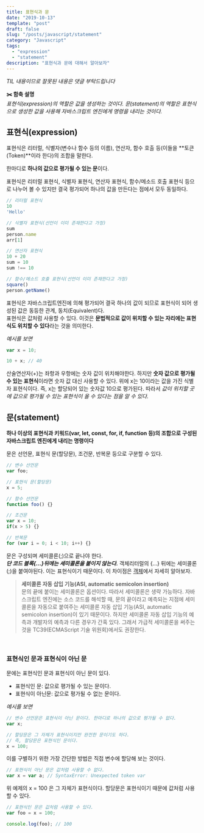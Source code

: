 ```yaml
---
title: 표현식과 문
date: "2019-10-13"
template: "post"
draft: false
slug: "/posts/javascript/statement"
category: "Javascript"
tags:
  - "expression"
  - "statement"
description: "표현식과 문에 대해서 알아보자"
---
```

<span class="notice">
  <em>TIL 내용이므로 잘못된 내용은 댓글 부탁드립니다</em>
</span>

**:scissors: 함축 설명**<br>
*표현식(expression)의 역할은 값을 생성하는 것이다. 문(statement)의 역할은 표현식으로 생성한 값을 사용해 자바스크립트 엔진에게 명령을 내리는 것이다.*

## 표현식(expression)
표현식은 리터럴, 식별자(변수나 함수 등의 이름), 연산자, 함수 호출 등(이들을 **토큰(Token)**이라 한다)의 조합을 말한다.

한마디로 **하나의 값으로 평가될 수 있는 문**이다.

표현식은 리터럴 표현식, 식별자 표현식, 연산자 표현식, 함수/메소드 호출 표현식 등으로 나누어 볼 수 있지만 결국 평가되어 하나의 값을 만든다는 점에서 모두 동일하다.

``` javascript
// 리터럴 표현식
10
'Hello'

// 식별자 표현식(선언이 이미 존재한다고 가정)
sum
person.name
arr[1]

// 연산자 표현식
10 + 20
sum = 10
sum !== 10

// 함수/메소드 호출 표현식(선언이 이미 존재한다고 가정)
square()
person.getName()
```
표현식은 자바스크립트엔진에 의해 평가되어 결국 하나의 값이 되므로 표현식이 되어 생성된 값은 동등한 관계, 동치(Equivalent)다.<br>
표현식은 값처럼 사용할 수 있다. 이것은 **문법적으로 값이 위치할 수 있는 자리에는 표현식도 위치할 수 있다**라는 것을 의미한다.

*예시를 보면*
``` javascript
var x = 10;

10 + x; // 40
```

산술연산자(+)는 좌항과 우항에는 숫자 값이 위치해야한다. 하지만 **숫자 값으로 평가될 수 있는 표현식**이라면 숫자 값 대신 사용할 수 있다.
위에 x는 10이라는 값을 가진 식별자 표현식이다. 즉, x는 할당되어 있는 숫자값 10으로 평가된다. 따라서 *값이 위치할 곳에 값으로 평가될 수 있는 표현식이 올 수 있다는 점을 알 수 있다.*


## 문(statement)
**하나 이상의 표현식과 키워드(var, let, const, for, if, function 등)의 조합으로 구성된 자바스크립트 엔진에게 내리는 명령이다**

문은 선언문, 표현식 문(할당문), 조건문, 반복문 등으로 구분할 수 있다.

``` javascript
// 변수 선언문
var foo;

// 표현식 문(할당문)
x = 5;

// 함수 선언문
function foo() {}

// 조건문
var x = 10;
if(x > 5) {}

// 반복문
for (var i = 0; i < 10; i++) {}
```
문은 구성되며 세미콜론(;)으로 끝나야 한다.<br>
__*단 코드 블록{...}뒤에는 세미콜론을 붙이지 않는다.*__ 객체리터럴의 {...} 뒤에는 세미콜론(;)을 붙여야된다. 이는 표현식이기 때문이다. 이 차이점은 [객체](/posts/javascript/Object)에서 자세히 알아보자.

> **세미콜론 자동 삽입 기능(ASI, automatic semicolon insertion)**<br>
문의 끝에 붙이는 세미콜론은 옵션이다. 따라서 세미콜론은 생략 가능하다. 자바스크립트 엔진에는 소스 코드를 해석할 때, 문의 끝이라고 예측되는 지점에 세미콜론을 자동으로 붙여주는 세미콜론 자동 삽입 기능(ASI, automatic semicolon insertion)이 있기 때문이다. 하지만 세미콜론 자동 삽입 기능의 예측과 개발자의 예측과 다른 경우가 간혹 있다. 그래서 가급적 세미콜론을 써주는 것을 TC39(ECMAScript 기술 위원회)에서도 권장한다.

<br>

### 표현식인 문과 표현식이 아닌 문
문에는 표현식인 문과 표현식이 아닌 문이 있다.
- 표현식인 문: 값으로 평가될 수 있는 문이다.
- 표현식이 아닌문: 값으로 평가될 수 없는 문이다.

*예시를 보면*
``` javascript
// 변수 선언문은 표현식이 아닌 문이다. 한마디로 하나의 값으로 평가될 수 없다.
var x;

// 할당문은 그 자체가 표현식이지만 완전한 문이기도 하다.
// 즉, 할당문은 표현식인 문이다.
x = 100;
```

이를 구별하기 위한 가장 간단한 방법은 직접 변수에 할당해 보는 것이다.

``` javascript
// 표현식이 아닌 문은 값처럼 사용할 수 없다.
var x = var a; // SyntaxError: Unexpected token var
```

위 예제의 x = 100 은 그 자체가 표현식이다. 할당문은 표현식이기 때문에 값처럼 사용할 수 있다.
``` javascript
// 표현식인 문은 값처럼 사용할 수 있다.
var foo = x = 100;

console.log(foo); // 100
```
<br>
<br>
<br>
<br>